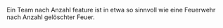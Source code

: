 Ein Team nach Anzahl feature ist in etwa so sinnvoll wie eine Feuerwehr nach Anzahl gelöschter Feuer.
